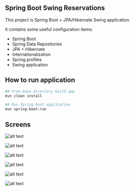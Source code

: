 Spring Boot Swing Reservations
---------------------------------------------

This project is Spring Boot + JPA/Hibernate Swing application.

It contains some useful configuration items:

- Spring Boot
- Spring Data Repositories
- JPA + Hibernate
- Internationalization
- Spring profiles
- Swing application


How to run application
---------------------------------------------
```bash
## From base directory build app
mvn clean install

## Run Spring boot application
mvn spring-boot:run
```


Screens
---------------------------------------------

![alt text](https://github.com/DanielMichalski/spring-boot-swing-reservations/tree/master/src/main/resources/images/db_schema.png "Screen 1")

![alt text](https://github.com/DanielMichalski/spring-boot-swing-reservations/tree/master/src/main/resources/images/sprin_boot.png "Screen 2")

![alt text](https://github.com/DanielMichalski/spring-boot-swing-reservations/tree/master/src/main/resources/images/forms.png "Screen 3")

![alt text](https://github.com/DanielMichalski/spring-boot-swing-reservations/tree/master/src/main/resources/images/form1.png "Screen 4")

![alt text](https://github.com/DanielMichalski/spring-boot-swing-reservations/tree/master/src/main/resources/images/form2.png "Screen 5")

![alt text](https://github.com/DanielMichalski/spring-boot-swing-reservations/tree/master/src/main/resources/images/reports "Screen 6")